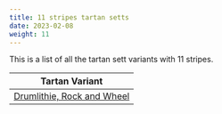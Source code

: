 ```yaml
---
title: 11 stripes tartan setts
date: 2023-02-08
weight: 11
---
```

This is a list of all the tartan sett variants with 11 stripes.

| Tartan Variant |
|---------------|
| [Drumlithie, Rock and Wheel](/tartans/r/4/dr4/p6/r30/p40/g38/p6/r30/dr4/p6/r/4/)||
